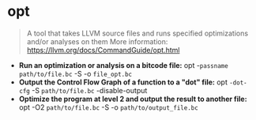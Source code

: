 # opt
> A tool that takes LLVM source files and runs specified optimizations and/or analyses on them
> More information: <https://llvm.org/docs/CommandGuide/opt.html>
- **Run an optimization or analysis on a bitcode file:**
opt -`passname` `path/to/file.bc` -S -o `file_opt.bc`
- **Output the Control Flow Graph of a function to a "dot" file:**
opt `-dot-cfg` -S `path/to/file.bc` -disable-output
- **Optimize the program at level 2 and output the result to another file:**
opt -O2 `path/to/file.bc` -S -o `path/to/output_file.bc`
